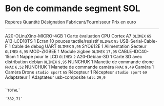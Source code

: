 Bon de commande segment SOL
============

Repères			Quantité	Désignation		Fabricant/Fournisseur		Prix en euro
----			----

A20-OLinuXino-MICRO-4GB	   1			Carte évaluation CPU Cortex A7		  `OLIMEX`					`65`
A13-LCD10TS					  1			Ecran 10 pouces tactile/resistif	  `OLIMEX`					`95`
USB-Serial-Cable-F			  	  1			Cable de debug UART					  `OLIMEX`					`5,95`
SYO612E						  1			Alimentation Secteur				  `OLIMEX`					`6,95`
MOD-ZIGBEE					  1			Module zigbee						  `OLIMEX`					`17,95`
CABLE-IDC40-15cm			  	  1			Nappe pour le LCD					  `OLIMEX`					`2`
A20-Debian-SD				  1			Carte SD avec distribution debian	  `OLIMEX`					`9,95`
NUNCHUK						  1			Manette de commande drone			  `FNAC`					`6,52`
NUNCHUK						  1			Manette de commande caméra			  `FNAC`					`9,49`
Caméra						  1			Caméra Drone						  `studio sport`			`65`
Récepteur					  1			Récepteur							  `studio sport`			`69`
Adaptateur					  1			Adaptateur usb-composite			  `ldlc`					`29,9`
				
																										`TOTAL`
																										`382,71`

